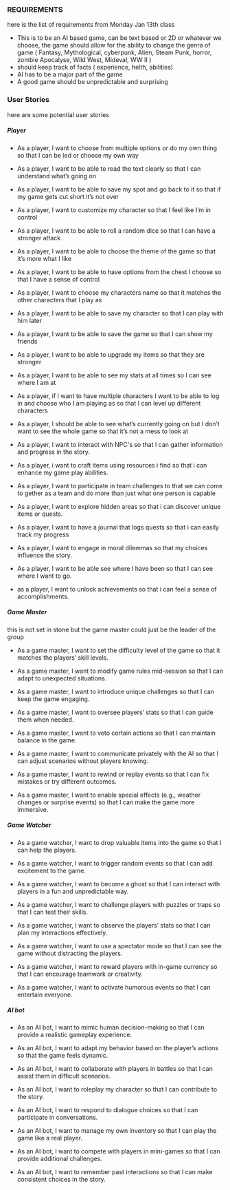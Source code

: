 ### REQUIREMENTS 
here is the list of requirements from Monday Jan 13th class
 - This is to be an AI based game, can be text based or 2D or whatever we choose, the game should allow for the ability to change the genra of game ( Fantasy, Mythological, cyberpunk, Alien, Steam Punk, horror, zombie Apocalyse, Wild West, Mideval, WW II )
 - should keep track of facts ( experience, helth, abilities)
 - AI has to be a major part of the game 
 - A good game should be unpredictable and surprising 




 ### User Stories 

here are some potential user stories 

##### Player 

- As a player, I want to choose from multiple options or do my own thing so that I can be led or choose my own way

- As a player, I want to be able to read the text clearly so that I can understand what’s going on 

- As a player, I want to be able to save my spot and go back to it so that if my game gets cut short it’s not over

- As a player, I want to customize my character so that I feel like I’m in control 

- As a player, I want to be able to roll a random dice so that I can have a stronger attack 

- As a player, I want to be able to choose the theme of the game so that it’s more what I like 

- As a player, I want to be able to have options from the chest I choose so that I have a sense of control 

- As a player, I want to choose my characters name so that it matches the other characters that I play as

- As a player, I want to be able to save my character so that I can play with him later 

- As a player, I want to be able to save the game so that I can show my friends 

- As a player, I want to be able to upgrade my items so that they are stronger 

- As a player, I want to be able to see my stats at all times so I can see where I am at 

- As a player, if I want to have multiple characters I want to be able to log in and choose who I am playing as so that I can level up different characters 

- As a player, I should be able to see what’s currently going on but I don’t want to see the whole game so that it’s not a mess to look at 

- As a player, I want to interact with NPC's so that I can gather information and progress in the story. 

- As a player, i want to craft items using resources i find so that i can enhance my game play abilities. 

- As a player, I want to participate in team challenges to that we can come to gether as a team and do more than just what one person is capable 

- As a player, I want to explore hidden areas so that i can discover unique items or quests. 

- As a player, I want to have a journal that logs quests so that i can easily track my progress

- As a player, I want to engage in moral dilemmas so that my choices influence the story. 

- As a player, I want to be able see where I have been so that I can see where I want to go. 

- as a player, I want to unlock achievements so that i can feel a sense of accomplishments. 

##### Game Master  
this is not set in stone but the game master could just be the leader of the group 

- As a game master, I want to set the difficulty level of the game so that it matches the players’ skill levels.

- As a game master, I want to modify game rules mid-session so that I can adapt to unexpected situations.

- As a game master, I want to introduce unique challenges so that I can keep the game engaging.

- As a game master, I want to oversee players’ stats so that I can guide them when needed.

- As a game master, I want to veto certain actions so that I can maintain balance in the game.

- As a game master, I want to communicate privately with the AI so that I can adjust scenarios without players knowing.

- As a game master, I want to rewind or replay events so that I can fix mistakes or try different outcomes.

- As a game master, I want to enable special effects (e.g., weather changes or surprise events) so that I can make the game more immersive.


##### Game Watcher 

- As a game watcher, I want to drop valuable items into the game so that I can help the players.

- As a game watcher, I want to trigger random events so that I can add excitement to the game.

- As a game watcher, I want to become a ghost so that I can interact with players in a fun and unpredictable way.

- As a game watcher, I want to challenge players with puzzles or traps so that I can test their skills.

- As a game watcher, I want to observe the players’ stats so that I can plan my interactions effectively.

- As a game watcher, I want to use a spectator mode so that I can see the game without distracting the players.

- As a game watcher, I want to reward players with in-game currency so that I can encourage teamwork or creativity.

- As a game watcher, I want to activate humorous events so that I can entertain everyone.

##### AI bot 

- As an AI bot, I want to mimic human decision-making so that I can provide a realistic gameplay experience.

- As an AI bot, I want to adapt my behavior based on the player’s actions so that the game feels dynamic.

- As an AI bot, I want to collaborate with players in battles so that I can assist them in difficult scenarios.

- As an AI bot, I want to roleplay my character so that I can contribute to the story.

- As an AI bot, I want to respond to dialogue choices so that I can participate in conversations.

- As an AI bot, I want to manage my own inventory so that I can play the game like a real player.

- As an AI bot, I want to compete with players in mini-games so that I can provide additional challenges.

- As an AI bot, I want to remember past interactions so that I can make consistent choices in the story.
